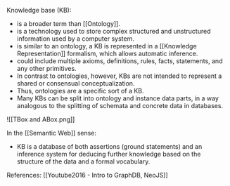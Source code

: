 Knowledge base (KB):
 - is a broader term than [[Ontology]].
 - is a technology used to store complex structured and unstructured information used by a computer system. 
 - is similar to an ontology, a KB is represented in a [[Knowledge Representation]] formalism, which allows automatic inference.
 - could include multiple axioms, definitions, rules, facts, statements, and any other primitives.
 - In contrast to ontologies, however, KBs are not intended to represent a shared or consensual conceptualization.
 - Thus, ontologies are a specific sort of a KB.
 - Many KBs can be split into ontology and instance data parts, in a way analogous to the splitting of schemata and concrete data in databases.

![[TBox and ABox.png]]

In the [[Semantic Web]] sense:
 - KB is a database of both assertions (ground statements) and an inference system for deducing further knowledge based on the structure of the data and a formal vocabulary.



References:
[[Youtube2016 - Intro to GraphDB, NeoJS]]